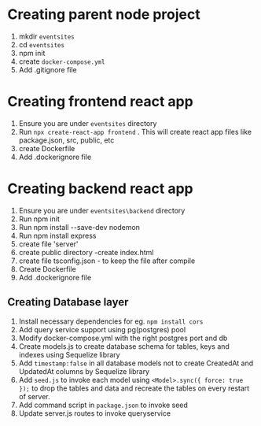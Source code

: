 # Creating parent node project 
1. mkdir `eventsites` 
2. cd `eventsites`
3. npm init
4. create `docker-compose.yml`
5. Add .gitignore file 

# Creating frontend react app 
1. Ensure you are under `eventsites` directory
2. Run `npx create-react-app frontend` . This will create react app files like package.json, src, public, etc
3. create Dockerfile
4. Add .dockerignore file 

# Creating backend react app 
1. Ensure you are under `eventsites\backend` directory
2. Run npm init
3. Run npm install --save-dev nodemon
4. Run npm install express
5. create file 'server'
6. create public directory
    -create index.html 
7. create file tsconfig.json - to keep the file after compile 
8. Create Dockerfile
9. Add .dockerignore file 
## Creating Database layer
  1. Install necessary dependencies for eg. `npm install cors`
  2. Add query service support using pg(postgres) pool
  3. Modify docker-compose.yml with the right postgres port and db
  4. Create models.js to create database schema for tables, keys and indexes  using Sequelize library 
  5. Add `timestamp:false` in all database models not to create CreatedAt and UpdatedAt columns by Sequelize library
  6. Add `seed.js` to invoke each model using `<Model>.sync({ force: true });` to drop the tables and data and recreate the tables on every restart of server.
  7. Add command script in `package.json` to invoke seed
10. Update server.js routes to invoke queryservice 




